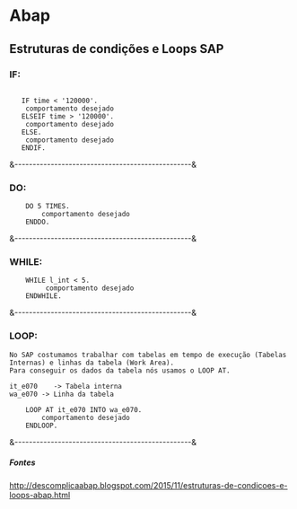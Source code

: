 # Abap

## Estruturas de condições e Loops SAP

### IF: 

```abap

   IF time < '120000'.
    comportamento desejado
   ELSEIF time > '120000'.
    comportamento desejado
   ELSE.
    comportamento desejado
   ENDIF. 
```

&-------------------------------------------------&

### DO:
```abap
    DO 5 TIMES.
        comportamento desejado
    ENDDO.    
```
&-------------------------------------------------&

### WHILE:
```abap
    WHILE l_int < 5.
         comportamento desejado
    ENDWHILE.
```
&-------------------------------------------------&

### LOOP:

    No SAP costumamos trabalhar com tabelas em tempo de execução (Tabelas Internas) e linhas da tabela (Work Area).
    Para conseguir os dados da tabela nós usamos o LOOP AT.

    it_e070    -> Tabela interna
    wa_e070 -> Linha da tabela
```abap
    LOOP AT it_e070 INTO wa_e070.
        comportamento desejado
    ENDLOOP.
```
&-------------------------------------------------&









##### Fontes

http://descomplicaabap.blogspot.com/2015/11/estruturas-de-condicoes-e-loops-abap.html
